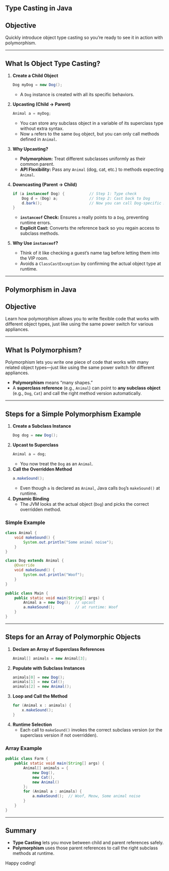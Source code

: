 ## Type Casting in Java

## Objective

Quickly introduce object type casting so you’re ready to see it in action with polymorphism.

---

## What Is Object Type Casting?

1. **Create a Child Object**
   ```java
   Dog myDog = new Dog();
   ```  
    - A `Dog` instance is created with all its specific behaviors.

2. **Upcasting (Child → Parent)**
   ```java
   Animal a = myDog;
   ```  
    - You can store any subclass object in a variable of its superclass type without extra syntax.
    - Now `a` refers to the same `Dog` object, but you can only call methods defined in `Animal`.

3. **Why Upcasting?**
    - **Polymorphism:** Treat different subclasses uniformly as their common parent.
    - **API Flexibility:** Pass any `Animal` (dog, cat, etc.) to methods expecting `Animal`.

4. **Downcasting (Parent → Child)**
   ```java
   if (a instanceof Dog) {           // Step 1: Type check
       Dog d = (Dog) a;              // Step 2: Cast back to Dog
       d.bark();                     // Now you can call Dog-specific methods
   }
   ```  
    - **`instanceof` Check:** Ensures `a` really points to a `Dog`, preventing runtime errors.
    - **Explicit Cast:** Converts the reference back so you regain access to subclass methods.

5. **Why Use `instanceof`?**
    - Think of it like checking a guest’s name tag before letting them into the VIP room.
    - Avoids a `ClassCastException` by confirming the actual object type at runtime.

---

## Polymorphism in Java

## Objective
Learn how polymorphism allows you to write flexible code that works with different object types, just like using the same power switch for various appliances.

---

## What Is Polymorphism?
Polymorphism lets you write one piece of code that works with many related object types—just like using the same power switch for different appliances.

- **Polymorphism** means “many shapes.”
- A **superclass reference** (e.g., `Animal`) can point to **any subclass object** (e.g., `Dog`, `Cat`) and call the right method version automatically.

---

## Steps for a Simple Polymorphism Example

1. **Create a Subclass Instance**
   ```java
   Dog dog = new Dog();
   ```  
2. **Upcast to Superclass**
   ```java
   Animal a = dog;
   ```  
    - You now treat the `Dog` as an `Animal`.
3. **Call the Overridden Method**
   ```java
   a.makeSound();
   ```  
    - Even though `a` is declared as `Animal`, Java calls `Dog`’s `makeSound()` at runtime.
4. **Dynamic Binding**
    - The JVM looks at the actual object (`Dog`) and picks the correct overridden method.

### Simple Example

```java
class Animal {
    void makeSound() {
        System.out.println("Some animal noise");
    }
}

class Dog extends Animal {
    @Override
    void makeSound() {
        System.out.println("Woof");
    }
}

public class Main {
    public static void main(String[] args) {
        Animal a = new Dog();  // upcast
        a.makeSound();         // at runtime: Woof
    }
}
```

---

## Steps for an Array of Polymorphic Objects

1. **Declare an Array of Superclass References**
   ```java
   Animal[] animals = new Animal[3];
   ```  
2. **Populate with Subclass Instances**
   ```java
   animals[0] = new Dog();
   animals[1] = new Cat();
   animals[2] = new Animal();
   ```  
3. **Loop and Call the Method**
   ```java
   for (Animal x : animals) {
       x.makeSound();
   }
   ```  
4. **Runtime Selection**
    - Each call to `makeSound()` invokes the correct subclass version (or the superclass version if not overridden).

### Array Example

```java
public class Farm {
    public static void main(String[] args) {
        Animal[] animals = {
            new Dog(),
            new Cat(),
            new Animal()
        };
        for (Animal a : animals) {
            a.makeSound();  // Woof, Meow, Some animal noise
        }
    }
}
```

---

## Summary

- **Type Casting** lets you move between child and parent references safely.
- **Polymorphism** uses those parent references to call the right subclass methods at runtime.

Happy coding!
